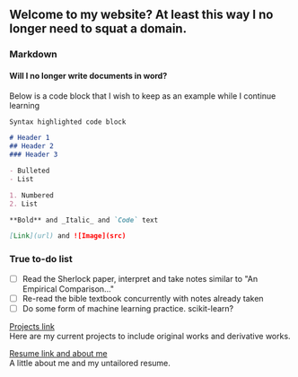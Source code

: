 ## Welcome to my website? At least this way I no longer need to squat a domain.

### Markdown
#### Will I no longer write documents in word?

Below is a code block that I wish to keep as an example while I continue learning
```markdown
Syntax highlighted code block

# Header 1
## Header 2
### Header 3

- Bulleted
- List

1. Numbered
2. List

**Bold** and _Italic_ and `Code` text

[Link](url) and ![Image](src)
```

### True to-do list
- [ ] Read the Sherlock paper, interpret and take notes similar to "An Empirical Comparison..."
- [ ] Re-read the bible textbook concurrently with notes already taken
- [ ] Do some form of machine learning practice. scikit-learn?

[Projects link](Projects/index.md) <br />
Here are my current projects to include original works and derivative works.

[Resume link and about me](Resume/index.md) <br />
A little about me and my untailored resume.

